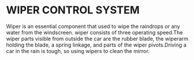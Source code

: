 # WIPER CONTROL SYSTEM
Wiper is an essential component that used to wipe the raindrops or any water from the windscreen. wiper consists of three operating speed.The wiper parts visible from outside the car are the rubber blade, the wiperarm holding the blade, a spring linkage, and parts of the wiper pivots.Driving a car in the rain is tough, so using wipers to clean the mirror.

